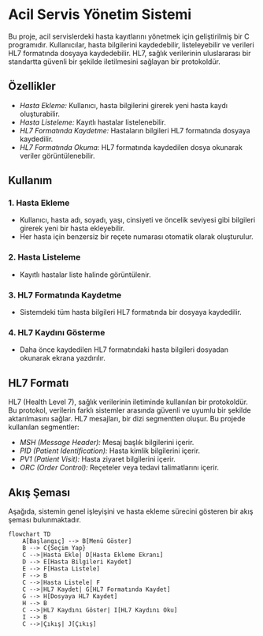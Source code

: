 # Acil Servis Yönetim Sistemi

Bu proje, acil servislerdeki hasta kayıtlarını yönetmek için geliştirilmiş bir C programıdır. Kullanıcılar, hasta bilgilerini kaydedebilir, listeleyebilir ve verileri HL7 formatında dosyaya kaydedebilir. HL7, sağlık verilerinin uluslararası bir standartta güvenli bir şekilde iletilmesini sağlayan bir protokoldür.

## Özellikler

- *Hasta Ekleme:* Kullanıcı, hasta bilgilerini girerek yeni hasta kaydı oluşturabilir.
- *Hasta Listeleme:* Kayıtlı hastalar listelenebilir.
- *HL7 Formatında Kaydetme:* Hastaların bilgileri HL7 formatında dosyaya kaydedilir.
- *HL7 Formatında Okuma:* HL7 formatında kaydedilen dosya okunarak veriler görüntülenebilir.

## Kullanım

### 1. Hasta Ekleme
- Kullanıcı, hasta adı, soyadı, yaşı, cinsiyeti ve öncelik seviyesi gibi bilgileri girerek yeni bir hasta ekleyebilir.
- Her hasta için benzersiz bir reçete numarası otomatik olarak oluşturulur.

### 2. Hasta Listeleme
- Kayıtlı hastalar liste halinde görüntülenir.

### 3. HL7 Formatında Kaydetme
- Sistemdeki tüm hasta bilgileri HL7 formatında bir dosyaya kaydedilir.

### 4. HL7 Kaydını Gösterme
- Daha önce kaydedilen HL7 formatındaki hasta bilgileri dosyadan okunarak ekrana yazdırılır.

## HL7 Formatı

HL7 (Health Level 7), sağlık verilerinin iletiminde kullanılan bir protokoldür. Bu protokol, verilerin farklı sistemler arasında güvenli ve uyumlu bir şekilde aktarılmasını sağlar. HL7 mesajları, bir dizi segmentten oluşur. Bu projede kullanılan segmentler:

- *MSH (Message Header):* Mesaj başlık bilgilerini içerir.
- *PID (Patient Identification):* Hasta kimlik bilgilerini içerir.
- *PV1 (Patient Visit):* Hasta ziyaret bilgilerini içerir.
- *ORC (Order Control):* Reçeteler veya tedavi talimatlarını içerir.

## Akış Şeması

Aşağıda, sistemin genel işleyişini ve hasta ekleme sürecini gösteren bir akış şeması bulunmaktadır.

```mermaid
flowchart TD
    A[Başlangıç] --> B[Menü Göster]
    B --> C{Seçim Yap}
    C -->|Hasta Ekle| D[Hasta Ekleme Ekranı]
    D --> E[Hasta Bilgileri Kaydet]
    E --> F[Hasta Listele]
    F --> B
    C -->|Hasta Listele| F
    C -->|HL7 Kaydet| G[HL7 Formatında Kaydet]
    G --> H[Dosyaya HL7 Kaydet]
    H --> B
    C -->|HL7 Kaydını Göster| I[HL7 Kaydını Oku]
    I --> B
    C -->|Çıkış| J[Çıkış]
